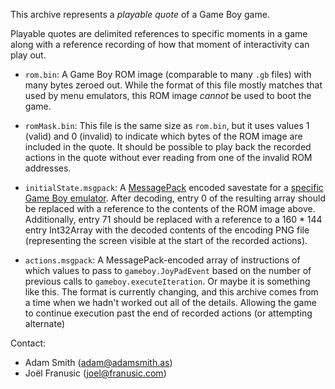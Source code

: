 This archive represents a *playable quote* of a Game Boy game.

Playable quotes are delimited references to specific moments in a game along with a reference recording of how that moment of interactivity can play out.

* `rom.bin`: A Game Boy ROM image (comparable to many `.gb` files) with many bytes zeroed out. While the format of this file mostly matches that used by menu emulators, this ROM image *cannot* be used to boot the game.


* `romMask.bin`: This file is the same size as `rom.bin`, but it uses values 1 (valid) and 0 (invalid) to indicate which bytes of the ROM image are included in the quote. It should be possible to play back the recorded actions in the quote without ever reading from one of the invalid ROM addresses.

* `initialState.msgpack`: A [MessagePack](https://github.com/msgpack/msgpack-javascript) encoded savestate for a [specific Game Boy emulator](https://github.com/rauchg/gameboy). After decoding, entry 0 of the resulting array should be replaced with a reference to the contents of the ROM image above. Additionally, entry 71 should be replaced with a reference to a 160 * 144 entry Int32Array with the decoded contents of the encoding PNG file (representing the screen visible at the start of the recorded actions).

* `actions.msgpack`: A MessagePack-encoded array of instructions of which values to pass to `gameboy.JoyPadEvent` based on the number of previous calls to `gameboy.executeIteration`. Or maybe it is something like this. The format is currently changing, and this archive comes from a time when we hadn't worked out all of the details. Allowing the game to continue execution past the end of recorded actions (or attempting alternate)

Contact:
- Adam Smith (adam@adamsmith.as)
- Joël Franusic (joel@franusic.com)

